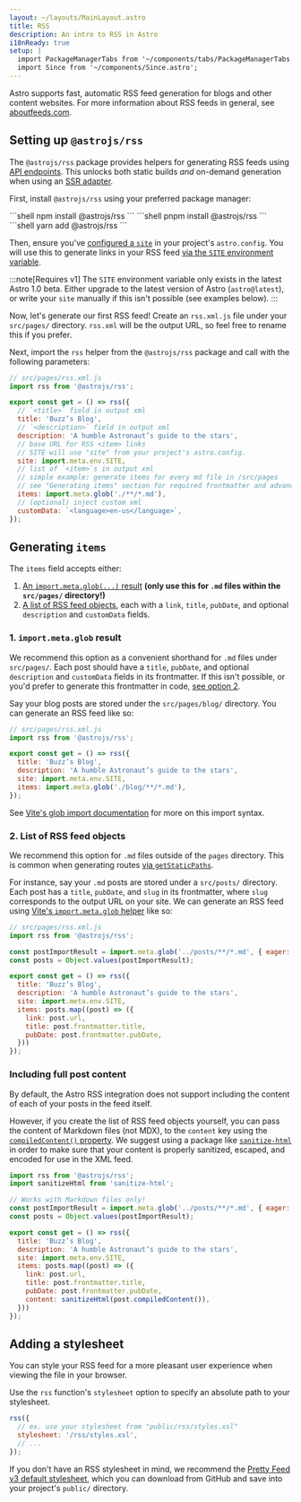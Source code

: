 ```yaml
---
layout: ~/layouts/MainLayout.astro
title: RSS
description: An intro to RSS in Astro
i18nReady: true
setup: |
  import PackageManagerTabs from '~/components/tabs/PackageManagerTabs.astro';
  import Since from '~/components/Since.astro';
---
```


Astro supports fast, automatic RSS feed generation for blogs and other content websites. For more information about RSS feeds in general, see [aboutfeeds.com](https://aboutfeeds.com/).

## Setting up `@astrojs/rss`

The `@astrojs/rss` package provides helpers for generating RSS feeds using [API endpoints](/en/core-concepts/endpoints/#static-file-endpoints). This unlocks both static builds _and_ on-demand generation when using an [SSR adapter](/en/guides/server-side-rendering/#adding-an-adapter).

First, install `@astrojs/rss` using your preferred package manager:

<PackageManagerTabs>
  <Fragment slot="npm">
  ```shell
  npm install @astrojs/rss
  ```
  </Fragment>
  <Fragment slot="pnpm">
  ```shell
  pnpm install @astrojs/rss
  ```
  </Fragment>
  <Fragment slot="yarn">
  ```shell
  yarn add @astrojs/rss
  ```
  </Fragment>
</PackageManagerTabs>

Then, ensure you've [configured a `site`](/en/reference/configuration-reference/#site) in your project's `astro.config`. You will use this to generate links in your RSS feed [via the `SITE` environment variable](/en/guides/environment-variables/#default-environment-variables).

:::note[Requires v1]
The `SITE` environment variable only exists in the latest Astro 1.0 beta. Either upgrade to the latest version of Astro (`astro@latest`), or write your `site` manually if this isn't possible (see examples below).
:::

Now, let's generate our first RSS feed! Create an `rss.xml.js` file under your `src/pages/` directory. `rss.xml` will be the output URL, so feel free to rename this if you prefer.

Next, import the `rss` helper from the `@astrojs/rss` package and call with the following parameters:

```js
// src/pages/rss.xml.js
import rss from '@astrojs/rss';

export const get = () => rss({
  // `<title>` field in output xml
  title: 'Buzz’s Blog',
  // `<description>` field in output xml
  description: 'A humble Astronaut’s guide to the stars',
  // base URL for RSS <item> links
  // SITE will use "site" from your project's astro.config.
  site: import.meta.env.SITE,
  // list of `<item>`s in output xml
  // simple example: generate items for every md file in /src/pages
  // see "Generating items" section for required frontmatter and advanced use cases
  items: import.meta.glob('./**/*.md'),
  // (optional) inject custom xml
  customData: `<language>en-us</language>`,
});
```

## Generating `items`

The `items` field accepts either:
1. [An `import.meta.glob(...)` result](#1-importmetaglob-result) **(only use this for `.md` files within the `src/pages/` directory!)**
2. [A list of RSS feed objects](#2-list-of-rss-feed-objects), each with a `link`, `title`, `pubDate`, and optional `description` and `customData` fields.

### 1. `import.meta.glob` result

We recommend this option as a convenient shorthand for `.md` files under `src/pages/`. Each post should have a `title`, `pubDate`, and optional `description` and `customData` fields in its frontmatter. If this isn't possible, or you'd prefer to generate this frontmatter in code, [see option 2](#2-list-of-rss-feed-objects).

Say your blog posts are stored under the `src/pages/blog/` directory. You can generate an RSS feed like so:

```js
// src/pages/rss.xml.js
import rss from '@astrojs/rss';

export const get = () => rss({
  title: 'Buzz’s Blog',
  description: 'A humble Astronaut’s guide to the stars',
  site: import.meta.env.SITE,
  items: import.meta.glob('./blog/**/*.md'),
});
```

See [Vite's glob import documentation](https://vitejs.dev/guide/features.html#glob-import) for more on this import syntax.

### 2. List of RSS feed objects

We recommend this option for `.md` files outside of the `pages` directory. This is common when generating routes [via `getStaticPaths`](/en/reference/api-reference/#getstaticpaths).

For instance, say your `.md` posts are stored under a `src/posts/` directory. Each post has a `title`, `pubDate`, and `slug` in its frontmatter, where `slug` corresponds to the output URL on your site. We can generate an RSS feed using [Vite's `import.meta.glob` helper](https://vitejs.dev/guide/features.html#glob-import) like so:

```js
// src/pages/rss.xml.js
import rss from '@astrojs/rss';

const postImportResult = import.meta.glob('../posts/**/*.md', { eager: true });
const posts = Object.values(postImportResult);

export const get = () => rss({
  title: 'Buzz’s Blog',
  description: 'A humble Astronaut’s guide to the stars',
  site: import.meta.env.SITE,
  items: posts.map((post) => ({
    link: post.url,
    title: post.frontmatter.title,
    pubDate: post.frontmatter.pubDate,
  }))
});
```

### Including full post content

<Since v="1.6.14" />

By default, the Astro RSS integration does not support including the content of each of your posts in the feed itself. 

However, if you create the list of RSS feed objects yourself, you can pass the content of Markdown files (not MDX), to the `content` key using the [`compiledContent()` property](/en/guides/markdown-content/#exported-properties). We suggest using a package like [`sanitize-html`](https://www.npmjs.com/package/sanitize-html) in order to make sure that your content is properly sanitized, escaped, and encoded for use in the XML feed.

```js ins={2, 16} title={src/pages/rss.xml.js}
import rss from '@astrojs/rss';
import sanitizeHtml from 'sanitize-html';

// Works with Markdown files only!
const postImportResult = import.meta.glob('../posts/**/*.md', { eager: true }); 
const posts = Object.values(postImportResult);

export const get = () => rss({
  title: 'Buzz’s Blog',
  description: 'A humble Astronaut’s guide to the stars',
  site: import.meta.env.SITE,
  items: posts.map((post) => ({
    link: post.url,
    title: post.frontmatter.title,
    pubDate: post.frontmatter.pubDate,
    content: sanitizeHtml(post.compiledContent()),
  }))
});
```

## Adding a stylesheet

You can style your RSS feed for a more pleasant user experience when viewing the file in your browser.

Use the `rss` function's `stylesheet` option to specify an absolute path to your stylesheet.

```js
rss({
  // ex. use your stylesheet from "public/rss/styles.xsl"
  stylesheet: '/rss/styles.xsl',
  // ...
});
```

If you don't have an RSS stylesheet in mind, we recommend the [Pretty Feed v3 default stylesheet](https://github.com/genmon/aboutfeeds/blob/main/tools/pretty-feed-v3.xsl), which you can download from GitHub and save into your project's `public/` directory.
